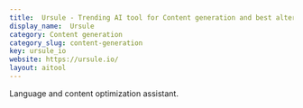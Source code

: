 ```yaml
---
title:  Ursule - Trending AI tool for Content generation and best alternatives
display_name:  Ursule
category: Content generation
category_slug: content-generation
key: ursule_io
website: https://ursule.io/
layout: aitool
---
```


Language and content optimization assistant.
